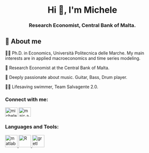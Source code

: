 <h1 align="center">Hi 👋, I'm Michele</h1>
<h3 align="center">Research Economist, Central Bank of Malta.</h3>

## 🚀 About me

👨‍🎓 Ph.D. in Economics, Università Politecnica delle Marche. My main interests are in applied macroeconomics and time series modeling.

🔬 Research Economist at the Central Bank of Malta.

🎸 Deeply passionate about music. Guitar, Bass, Drum player. 

🏊‍♂️ Lifesaving swimmer, Team Salvagente 2.0.

<h3 align="left">Connect with me:</h3>
<p align="left">
<a href="https://linkedin.com/in/michele-andreani-1307" target="blank"><img align="center" src="https://raw.githubusercontent.com/rahuldkjain/github-profile-readme-generator/master/src/images/icons/Social/linked-in-alt.svg" alt="michele-andreani-1307" height="30" width="40" /></a>
<a href="https://instagram.com/maic.andreani" target="blank"><img align="center" src="https://raw.githubusercontent.com/rahuldkjain/github-profile-readme-generator/master/src/images/icons/Social/instagram.svg" alt="maic.andreani" height="30" width="40" /></a>
</p>

<h3 align="left">Languages and Tools:</h3>
<p align="left">
  <a href="https://www.mathworks.com/" target="_blank" rel="noreferrer">
    <img src="https://upload.wikimedia.org/wikipedia/commons/2/21/Matlab_Logo.png" alt="matlab" width="40" height="40"/>
  </a>
  <a href="https://www.r-project.org/" target="_blank" rel="noreferrer">
    <img src="https://upload.wikimedia.org/wikipedia/commons/1/1b/R_logo.svg" alt="R" width="40" height="40"/>
  </a>
  <a href="https://gretl.sourceforge.net/" target="_blank" rel="noreferrer">
    <img src="https://www.statisticalconsultants.co.nz/weeklyfeatures/WF5/gretl-image.png" alt="gretl" width="40" height="40"/>
  </a>
</p>

